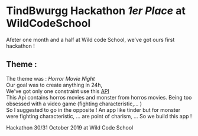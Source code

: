 # TindBwurgg Hackathon _1er Place_ at WildCodeSchool
Afeter one month and a half at Wild code School, we've got ours first hackathon ! 

## Theme : 
 The theme was : _Horror Movie Night_  
Our goal was to create anything in 24h,  
We've got only one constraint use this [API](https://hackathon-wild-hackoween.herokuapp.com/)  
This Api contains horros movies and monster from horros movies. Being too obsessed with a video game (fighting characteristic,... )  
So I suggested to go in the opposite ! An app like tinder but for monster were fighting characteristic, ... are point of charism, ...
So we build this app !

Hackathon 30/31 October 2019 at Wild Code School
